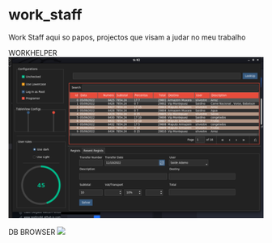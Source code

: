 # work_staff
Work Staff aqui so papos, projectos que visam a judar no meu trabalho

WORKHELPER
![](workhelp/_work_helper.png)

DB BROWSER
![](db_browser/Db_browser.png)
